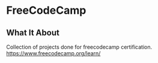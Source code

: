 # FreeCodeCamp

## What It About
Collection of projects done for freecodecamp certification. https://www.freecodecamp.org/learn/
